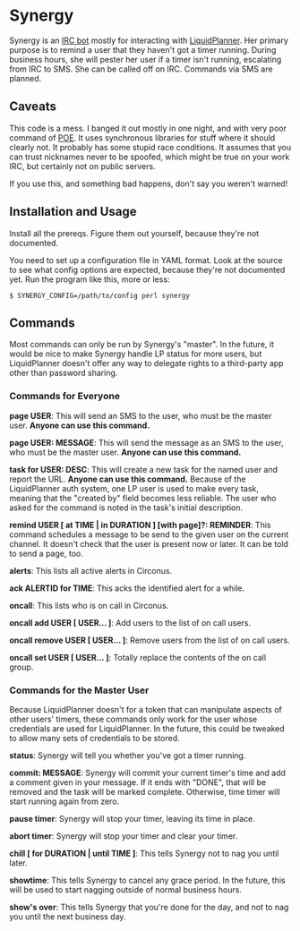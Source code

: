 # Synergy

Synergy is an [IRC bot](https://en.wikipedia.org/wiki/IRC_bot) mostly for
interacting with [LiquidPlanner](http://www.liquidplanner.com/). Her primary
purpose is to remind a user that they haven't got a timer running.  During
business hours, she will pester her user if a timer isn't running, escalating
from IRC to SMS.  She can be called off on IRC.  Commands via SMS are planned.

## Caveats

This code is a mess.  I banged it out mostly in one night, and with very poor
command of [POE](https://metacpan.org/pod/POE).  It uses synchronous libraries
for stuff where it should clearly not.  It probably has some stupid race
conditions.  It assumes that you can trust nicknames never to be spoofed,
which might be true on your work IRC, but certainly not on public servers.

If you use this, and something bad happens, don't say you weren't warned!

## Installation and Usage

Install all the prereqs.  Figure them out yourself, because they're not
documented.

You need to set up a configuration file in YAML format.  Look at the source to
see what config options are expected, because they're not documented yet.  Run
the program like this, more or less:

    $ SYNERGY_CONFIG=/path/to/config perl synergy

## Commands

Most commands can only be run by Synergy's "master".  In the future, it would
be nice to make Synergy handle LP status for more users, but LiquidPlanner
doesn't offer any way to delegate rights to a third-party app other than
password sharing.

### Commands for Everyone

**page USER**: This will send an SMS to the user, who must be the master user.
**Anyone can use this command.**

**page USER: MESSAGE**: This will send the message as an SMS to the user, who
must be the master user.  **Anyone can use this command.**

**task for USER: DESC**: This will create a new task for the named user and
report the URL.  **Anyone can use this command.**  Because of the LiquidPlanner
auth system, one LP user is used to make every task, meaning that the "created
by" field becomes less reliable.  The user who asked for the command is noted
in the task's initial description.

**remind USER [ at TIME | in DURATION ] [with page]?: REMINDER**: This command
schedules a message to be send to the given user on the current channel.  It
doesn't check that the user is present now or later.  It can be told to send a
page, too.

**alerts**: This lists all active alerts in Circonus.

**ack ALERTID for TIME**: This acks the identified alert for a while.

**oncall**: This lists who is on call in Circonus.

**oncall add USER [ USER... ]**: Add users to the list of on call users.

**oncall remove USER [ USER... ]**: Remove users from the list of on call users.

**oncall set USER [ USER... ]**: Totally replace the contents of the on call
group.

### Commands for the Master User

Because LiquidPlanner doesn't for a token that can manipulate aspects of other
users' timers, these commands only work for the user whose credentials are used
for LiquidPlanner.  In the future, this could be tweaked to allow many sets of
credentials to be stored.

**status**: Synergy will tell you whether you've got a timer running.

**commit: MESSAGE**: Synergy will commit your current timer's time and add a
comment given in your message.  If it ends with "DONE", that will be removed
and the task will be marked complete.  Otherwise, time timer will start running
again from zero.

**pause timer**:  Synergy will stop your timer, leaving its time in place.

**abort timer**:  Synergy will stop your timer and clear your timer.

**chill [ for DURATION | until TIME ]**:  This tells Synergy not to nag you
until later.

**showtime**: This tells Synergy to cancel any grace period.  In the future,
this will be used to start nagging outside of normal business hours.

**show's over**: This tells Synergy that you're done for the day, and not to
nag you until the next business day.
